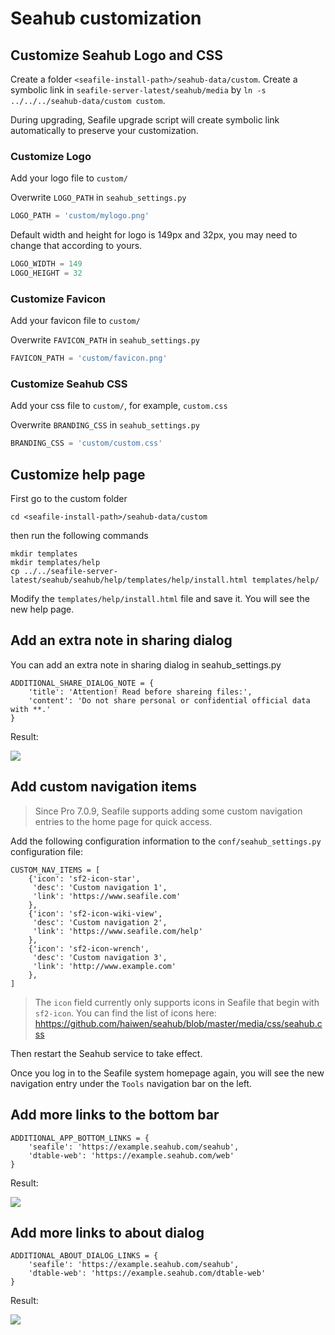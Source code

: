 # Seahub customization

## Customize Seahub Logo and CSS

Create a folder `<seafile-install-path>/seahub-data/custom`. Create a symbolic link in `seafile-server-latest/seahub/media` by `ln -s ../../../seahub-data/custom custom`.

During upgrading, Seafile upgrade script will create symbolic link automatically to preserve your customization.

### Customize Logo

Add your logo file to `custom/`

Overwrite `LOGO_PATH` in `seahub_settings.py`

```python
LOGO_PATH = 'custom/mylogo.png'
```

Default width and height for logo is 149px and 32px, you may need to change that according to yours.

```python
LOGO_WIDTH = 149
LOGO_HEIGHT = 32
```

### Customize Favicon

Add your favicon file to `custom/`

Overwrite `FAVICON_PATH` in `seahub_settings.py`

```python
FAVICON_PATH = 'custom/favicon.png'
```

### Customize Seahub CSS

Add your css file to `custom/`, for example, `custom.css`

Overwrite `BRANDING_CSS` in `seahub_settings.py`

```python
BRANDING_CSS = 'custom/custom.css'
```


## Customize help page

First go to the custom folder

```
cd <seafile-install-path>/seahub-data/custom
```

then run the following commands

```
mkdir templates
mkdir templates/help
cp ../../seafile-server-latest/seahub/seahub/help/templates/help/install.html templates/help/
```

Modify the `templates/help/install.html` file and save it. You will see the new help page.

## Add an extra note in sharing dialog

You can add an extra note in sharing dialog in seahub_settings.py

```
ADDITIONAL_SHARE_DIALOG_NOTE = {
    'title': 'Attention! Read before shareing files:',
    'content': 'Do not share personal or confidential official data with **.'
}
```

Result:

![](../images/additional-share-dialog-note.png)

## Add custom navigation items

> Since Pro 7.0.9, Seafile supports adding some custom navigation entries to the home page for quick access.

Add the following configuration information to the `conf/seahub_settings.py` configuration file:

```
CUSTOM_NAV_ITEMS = [
    {'icon': 'sf2-icon-star',
     'desc': 'Custom navigation 1',
     'link': 'https://www.seafile.com'
    },
    {'icon': 'sf2-icon-wiki-view',
     'desc': 'Custom navigation 2',
     'link': 'https://www.seafile.com/help'
    },
    {'icon': 'sf2-icon-wrench',
     'desc': 'Custom navigation 3',
     'link': 'http://www.example.com'
    },
]
```

> The `icon` field currently only supports icons in Seafile that begin with `sf2-icon`. You can find the list of icons here: <hhttps://github.com/haiwen/seahub/blob/master/media/css/seahub.css>

Then restart the Seahub service to take effect.

Once you log in to the Seafile system homepage again, you will see the new navigation entry under the `Tools` navigation bar on the left.

## Add more links to the bottom bar

```
ADDITIONAL_APP_BOTTOM_LINKS = {
    'seafile': 'https://example.seahub.com/seahub',
    'dtable-web': 'https://example.seahub.com/web'
}
```

Result:

![](../images/additional-app-bottom-links.png)

## Add more links to about dialog

```
ADDITIONAL_ABOUT_DIALOG_LINKS = {
    'seafile': 'https://example.seahub.com/seahub',
    'dtable-web': 'https://example.seahub.com/dtable-web'
}
```

Result:

![](../images/additional-about-dialog-links.png)
